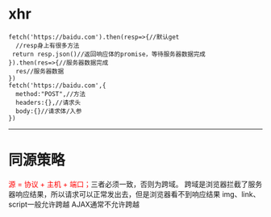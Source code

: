 # xhr
```js{1,7}
fetch('https://baidu.com').then(resp=>{//默认get
  //resp身上有很多方法
 return resp.json()//返回响应体的promise，等待服务器数据完成
}).then(res=>{//服务器数据完成
  res//服务器数据 
})
fetch('https://baidu.com',{
  method:"POST",//方法
  headers:{},//请求头
  body:{}//请求体/入参
})
```
---
# 同源策略
<font color="red">源 = 协议 + 主机 + 端口；</font>三者必须一致，否则为跨域。
跨域是浏览器拦截了服务器响应结果，所以请求可以正常发出去，但是浏览器看不到响应结果
img、link、script一般允许跨越
AJAX通常不允许跨越

